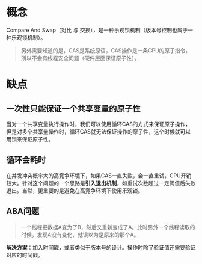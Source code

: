# 概念
Compare And Swap（对比 与 交换），是一种乐观锁机制（版本号控制也属于一种乐观锁机制）。
> 另外需要知道的是，CAS是系统原语，CAS操作是一条CPU的原子指令，所以不会有线程安全问题（硬件层面保证原子性）。

# 缺点
## 一次性只能保证一个共享变量的原子性
当对一个共享变量执行操作时，我们可以使用循环CAS的方式来保证原子操作，但是对多个共享量操作时，循环CAS就无法保证操作的原子性，这个时候就可以用锁来保证原子性。

## 循环会耗时
在并发冲突概率大的高竞争环境下，如果CAS一直失败，会一直重试，CPU开销较大。针对这个问题的一个思路是**引入退出机制**，如重试次数超过一定阈值后失败退出。当然，更重要的是避免在高竞争环境下使用乐观锁。

## ABA问题
> 一个线程把数据A变为了B，然后又重新变成了A。此时另外一个线程读取的时候，发现A没有变化，就误以为是原来的那个A。

**解决方案**：加入时间戳，或者类似于版本号的设计。操作时除了验证值还需要验证对应的时间戳。